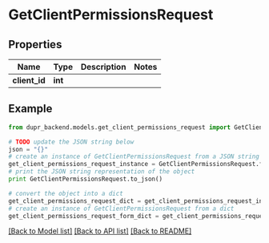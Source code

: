 # GetClientPermissionsRequest


## Properties
Name | Type | Description | Notes
------------ | ------------- | ------------- | -------------
**client_id** | **int** |  | 

## Example

```python
from dupr_backend.models.get_client_permissions_request import GetClientPermissionsRequest

# TODO update the JSON string below
json = "{}"
# create an instance of GetClientPermissionsRequest from a JSON string
get_client_permissions_request_instance = GetClientPermissionsRequest.from_json(json)
# print the JSON string representation of the object
print GetClientPermissionsRequest.to_json()

# convert the object into a dict
get_client_permissions_request_dict = get_client_permissions_request_instance.to_dict()
# create an instance of GetClientPermissionsRequest from a dict
get_client_permissions_request_form_dict = get_client_permissions_request.from_dict(get_client_permissions_request_dict)
```
[[Back to Model list]](../README.md#documentation-for-models) [[Back to API list]](../README.md#documentation-for-api-endpoints) [[Back to README]](../README.md)


